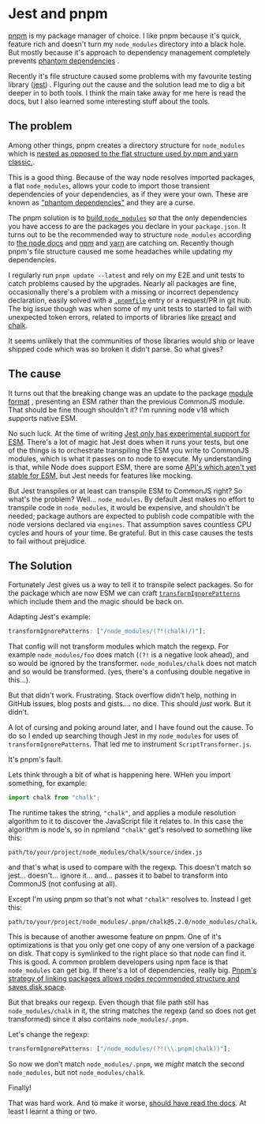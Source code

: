 # Jest and pnpm

[pnpm](https://pnpm.io)
is my package manager of choice.
I like pnpm because it's quick, feature rich and doesn't turn my `node_modules` directory into a black hole.
But mostly because it's approach to dependency management completely prevents
[phantom dependencies](https://rushjs.io/pages/advanced/phantom_deps/)
.

Recently it's file structure caused some problems with my favourite testing library
([jest](https://jestjs.io/))
.
FIguring out the cause and the solution lead me to dig a bit deeper in to both tools.
I think the main take away for me here is read the docs,
but I also learned some interesting stuff about the tools.

## The problem

Among other things, pnpm creates a directory structure for `node_modules` which is
[nested as opposed to the flat structure used by npm and yarn classic.](https://pnpm.io/motivation#creating-a-non-flat-node_modules-directory).

This is a good thing.
Because of the way node resolves imported packages,
a flat `node_modules`, allows your code to import those transient dependencies of your dependencies,
as if they were your own.
These are known as
["phantom dependencies"](https://rushjs.io/pages/advanced/phantom_deps/)
and they are a curse.

The pnpm solution is to
[build `node_modules`](https://pnpm.io/blog/2020/05/27/flat-node-modules-is-not-the-only-way)
so that the only dependencies you have access to are the packages you declare in your `package.json`.
It turns out to be the recommended way to structure `node_modules` according to
[the node docs](https://nodejs.org/api/modules.html#modules_package_manager_tips)
and
[npm](https://github.com/npm/rfcs/blob/main/accepted/0042-isolated-mode.md)
and
[yarn](https://dev.to/arcanis/yarn-31-corepack-esm-pnpm-optional-packages--3hak#new-install-mode-raw-pnpm-endraw-)
are catching on.
Recently though pnpm's file structure caused me some headaches while updating my dependencies.

I regularly run `pnpm update --latest` and rely on my E2E and unit tests to catch problems caused by the upgrades.
Nearly all packages are fine,
occasionally there's a problem with a missing or incorrect dependency declaration,
easily solved with a
[`.pnpmfile`](https://pnpm.io/pnpmfile)
entry or a request/PR in git hub.
The big issue though was when some of my unit tests to started to fail
with unexpected token errors, related to imports of libraries like
[preact](https://preactjs.com/)
and
[chalk](https://www.npmjs.com/package/chalk).

It seems unlikely that the communities of those
libraries would ship or leave shipped code which was so broken it didn't parse.
So what gives?

## The cause

It turns out that the breaking change was an update to the package
[module format](/blog/module-spotting)
, presenting an ESM rather than the previous CommonJS module.
That should be fine though shouldn't it?
I'm running node v18 which supports native ESM.

No such luck. At the time of writing
[Jest only has experimental support for ESM](https://jestjs.io/docs/ecmascript-modules).
There's a lot of magic hat Jest does when it runs your tests,
but one of the things is to orchestrate transpiling the ESM you write to CommonJS modules,
which is what it passes on to node to execute.
My understanding is that, while Node does support ESM,
there are some
[API's which aren't yet stable for ESM](https://nodejs.org/api/vm.html#vm_class_vm_module),
but Jest needs for features like mocking.

But Jest transpiles or at least can transpile ESM to CommonJS right?
So what's the problem?
Well... `node_modules`.
By default Jest makes no effort to transpile code in `node_modules`,
it would be expensive,
and shouldn't be needed;
package authors are expected to publish code compatible with the node versions declared via `engines`.
That assumption saves countless CPU cycles and hours of your time.
Be grateful.
But in this case causes the tests to fail without prejudice.

## The Solution

Fortunately Jest gives us a way to tell it to transpile select packages.
So for the package which are now ESM we can craft
[`transformIgnorePatterns`](https://jestjs.io/docs/configuration/#transformignorepatterns-arraystring)
which include them and the magic should be back on.

Adapting Jest's example:

```ts
transformIgnorePatterns: ["/node_modules/(?!(chalk)/)"];
```

That config will not transform modules which match the regexp.
For example `node_modules/foo` does match (`(?!` is a negative look ahead), and so would be ignored by the transformer.
`node_modules/chalk` does not match and so would be transformed.
(yes, there's a confusing double negative in this...).

But that didn't work.
Frustrating.
Stack overflow didn't help, nothing in GitHub issues, blog posts and gists.... no dice.
This should _just_ work.
But it didn't.

A lot of cursing and poking around later, and I have found out the cause.
To do so I ended up searching though Jest in my `node_modules` for uses of `transformIgnorePatterns`.
That led me to instrument `ScriptTransformer.js`.

It's pnpm's fault.

Lets think through a bit of what is happening here.
WHen you import something, for example:

```ts
import chalk from "chalk";
```

The runtime takes the string,
`"chalk"`,
and applies a module resolution algorithm to it to discover the JavaScript file it relates to.
In this case the algorithm is node's, so in npmland `"chalk"` get's resolved to something like this:

```plaintext
path/to/your/project/node_modules/chalk/source/index.js
```

and that's what is used to compare with the regexp.
This doesn't match so jest... doesn't... ignore it... and...
passes it to babel to transform into CommonJS (not confusing at all).

Except I'm using pnpm so that's not what `"chalk"` resolves to.
Instead I get this:

```plaintext
path/to/your/project/node_modules/.pnpm/chalk@5.2.0/node_modules/chalk/source/index.js
```

This is because of another awesome feature on pnpm.
One of it's optimizations is that you only get one copy of any one version of a package on disk.
That copy is symlinked to the right place so that node can find it.
This is good.
A common problem developers using npm face is that `node_modules` can get big.
If there's a lot of dependencies, really big.
[Pnpm's strategy of linking packages allows nodes recommended structure and saves disk space](https://pnpm.io/motivation#saving-disk-space).

But that breaks our regexp.
Even though that file path still has `node_modules/chalk` in it, the string matches the regexp
(and so does not get transformed)
since it also contains `node_modules/.pnpm`.

Let's change the regexp:

```ts
transformIgnorePatterns: ["/node_modules/(?!(\\.pnpm|chalk))"];
```

So now we don't match `node_modules/.pnpm`, we _might_ match the second `node_modules`, but not `node_modules/chalk`.

Finally!

That was hard work.
And to make it worse,
[should have read the docs](https://jestjs.io/docs/configuration#transformignorepatterns-arraystring).
At least I learnt a thing or two.
